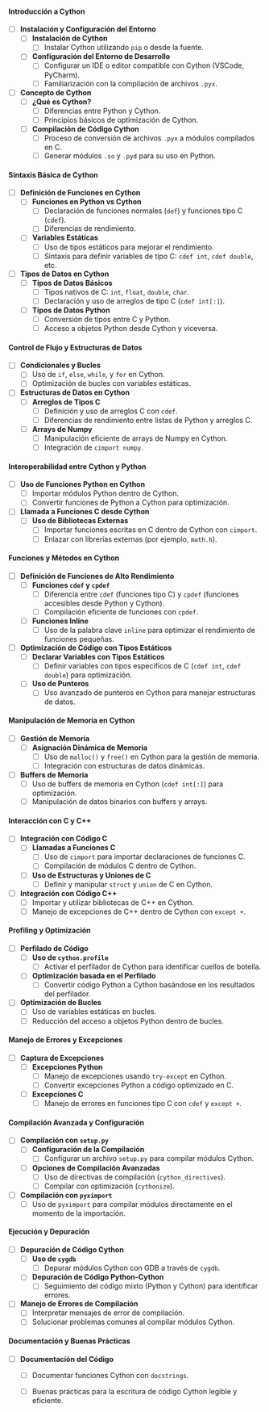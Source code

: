 #### Introducción a Cython
- [ ] **Instalación y Configuración del Entorno**
    - [ ] **Instalación de Cython**
        - [ ] Instalar Cython utilizando `pip` o desde la fuente.
    - [ ] **Configuración del Entorno de Desarrollo**
        - [ ] Configurar un IDE o editor compatible con Cython (VSCode, PyCharm).
        - [ ] Familiarización con la compilación de archivos `.pyx`.

- [ ] **Concepto de Cython**
    - [ ] **¿Qué es Cython?**
        - [ ] Diferencias entre Python y Cython.
        - [ ] Principios básicos de optimización de Cython.
    - [ ] **Compilación de Código Cython**
        - [ ] Proceso de conversión de archivos `.pyx` a módulos compilados en C.
        - [ ] Generar módulos `.so` y `.pyd` para su uso en Python.

#### Sintaxis Básica de Cython
- [ ] **Definición de Funciones en Cython**
    - [ ] **Funciones en Python vs Cython**
        - [ ] Declaración de funciones normales (`def`) y funciones tipo C (`cdef`).
        - [ ] Diferencias de rendimiento.
    - [ ] **Variables Estáticas**
        - [ ] Uso de tipos estáticos para mejorar el rendimiento.
        - [ ] Sintaxis para definir variables de tipo C: `cdef int`, `cdef double`, etc.

- [ ] **Tipos de Datos en Cython**
    - [ ] **Tipos de Datos Básicos**
        - [ ] Tipos nativos de C: `int`, `float`, `double`, `char`.
        - [ ] Declaración y uso de arreglos de tipo C (`cdef int[:]`).
    - [ ] **Tipos de Datos Python**
        - [ ] Conversión de tipos entre C y Python.
        - [ ] Acceso a objetos Python desde Cython y viceversa.

#### Control de Flujo y Estructuras de Datos
- [ ] **Condicionales y Bucles**
    - [ ] Uso de `if`, `else`, `while`, y `for` en Cython.
    - [ ] Optimización de bucles con variables estáticas.

- [ ] **Estructuras de Datos en Cython**
    - [ ] **Arreglos de Tipos C**
        - [ ] Definición y uso de arreglos C con `cdef`.
        - [ ] Diferencias de rendimiento entre listas de Python y arreglos C.
    - [ ] **Arrays de Numpy**
        - [ ] Manipulación eficiente de arrays de Numpy en Cython.
        - [ ] Integración de `cimport numpy`.

#### Interoperabilidad entre Cython y Python
- [ ] **Uso de Funciones Python en Cython**
    - [ ] Importar módulos Python dentro de Cython.
    - [ ] Convertir funciones de Python a Cython para optimización.

- [ ] **Llamada a Funciones C desde Cython**
    - [ ] **Uso de Bibliotecas Externas**
        - [ ] Importar funciones escritas en C dentro de Cython con `cimport`.
        - [ ] Enlazar con librerías externas (por ejemplo, `math.h`).

#### Funciones y Métodos en Cython
- [ ] **Definición de Funciones de Alto Rendimiento**
    - [ ] **Funciones `cdef` y `cpdef`**
        - [ ] Diferencia entre `cdef` (funciones tipo C) y `cpdef` (funciones accesibles desde Python y Cython).
        - [ ] Compilación eficiente de funciones con `cpdef`.
    - [ ] **Funciones Inline**
        - [ ] Uso de la palabra clave `inline` para optimizar el rendimiento de funciones pequeñas.

- [ ] **Optimización de Código con Tipos Estáticos**
    - [ ] **Declarar Variables con Tipos Estáticos**
        - [ ] Definir variables con tipos específicos de C (`cdef int`, `cdef double`) para optimización.
    - [ ] **Uso de Punteros**
        - [ ] Uso avanzado de punteros en Cython para manejar estructuras de datos.

#### Manipulación de Memoria en Cython
- [ ] **Gestión de Memoria**
    - [ ] **Asignación Dinámica de Memoria**
        - [ ] Uso de `malloc()` y `free()` en Cython para la gestión de memoria.
        - [ ] Integración con estructuras de datos dinámicas.

- [ ] **Buffers de Memoria**
    - [ ] Uso de buffers de memoria en Cython (`cdef int[:]`) para optimización.
    - [ ] Manipulación de datos binarios con buffers y arrays.

#### Interacción con C y C++
- [ ] **Integración con Código C**
    - [ ] **Llamadas a Funciones C**
        - [ ] Uso de `cimport` para importar declaraciones de funciones C.
        - [ ] Compilación de módulos C dentro de Cython.
    - [ ] **Uso de Estructuras y Uniones de C**
        - [ ] Definir y manipular `struct` y `union` de C en Cython.

- [ ] **Integración con Código C++**
    - [ ] Importar y utilizar bibliotecas de C++ en Cython.
    - [ ] Manejo de excepciones de C++ dentro de Cython con `except +`.

#### Profiling y Optimización
- [ ] **Perfilado de Código**
    - [ ] **Uso de `cython.profile`**
        - [ ] Activar el perfilador de Cython para identificar cuellos de botella.
    - [ ] **Optimización basada en el Perfilado**
        - [ ] Convertir código Python a Cython basándose en los resultados del perfilador.

- [ ] **Optimización de Bucles**
    - [ ] Uso de variables estáticas en bucles.
    - [ ] Reducción del acceso a objetos Python dentro de bucles.

#### Manejo de Errores y Excepciones
- [ ] **Captura de Excepciones**
    - [ ] **Excepciones Python**
        - [ ] Manejo de excepciones usando `try-except` en Cython.
        - [ ] Convertir excepciones Python a código optimizado en C.
    - [ ] **Excepciones C**
        - [ ] Manejo de errores en funciones tipo C con `cdef` y `except +`.

#### Compilación Avanzada y Configuración
- [ ] **Compilación con `setup.py`**
    - [ ] **Configuración de la Compilación**
        - [ ] Configurar un archivo `setup.py` para compilar módulos Cython.
    - [ ] **Opciones de Compilación Avanzadas**
        - [ ] Uso de directivas de compilación (`cython_directives`).
        - [ ] Compilar con optimización (`cythonize`).

- [ ] **Compilación con `pyximport`**
    - [ ] Uso de `pyximport` para compilar módulos directamente en el momento de la importación.

#### Ejecución y Depuración
- [ ] **Depuración de Código Cython**
    - [ ] **Uso de `cygdb`**
        - [ ] Depurar módulos Cython con GDB a través de `cygdb`.
    - [ ] **Depuración de Código Python-Cython**
        - [ ] Seguimiento del código mixto (Python y Cython) para identificar errores.

- [ ] **Manejo de Errores de Compilación**
    - [ ] Interpretar mensajes de error de compilación.
    - [ ] Solucionar problemas comunes al compilar módulos Cython.

#### Documentación y Buenas Prácticas
- [ ] **Documentación del Código**
    - [ ] Documentar funciones Cython con `docstrings`.
    - [ ] Buenas prácticas para la escritura de código Cython legible y eficiente.

